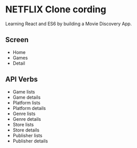# NETFLIX Clone cording

Learning React and ES6 by building a Movie Discovery App.

## Screen

- Home
- Games
- Detail

## API Verbs

- Game lists
- Game details
- Platform lists
- Platform details
- Genre lists
- Genre details
- Store lists
- Store details
- Publisher lists
- Publisher details
